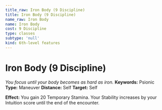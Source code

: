 ```yaml
---
title_raw: Iron Body (9 Discipline)
title: Iron Body (9 Discipline)
name_raw: Iron Body
name: Iron Body
cost: 9 Discipline
type: classes
subtype: 'null'
kind: 6th-level features
---
```


# Iron Body (9 Discipline)

*You focus until your body becomes as hard as iron.* **Keywords:** Psionic **Type:** Maneuver **Distance:** Self **Target:** Self

**Effect:** You gain 20 Temporary Stamina. Your Stability increases by your Intuition score until the end of the encounter.
